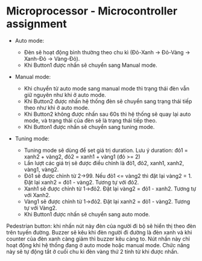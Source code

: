 # Microprocessor - Microcontroller assignment

- Auto mode:
  + Đèn sẽ hoạt động bình thường theo chu kì (Đỏ-Xanh -> Đỏ-Vàng -> Xanh-Đỏ -> Vàng-Đỏ).
  + Khi Button1 được nhấn sẽ chuyển sang Manual mode.

- Manual mode:
  + Khi chuyển từ auto mode sang manual mode thì trạng thái đèn vẫn giữ nguyên như khi ở auto mode.
  + Khi Button2 được nhấn hệ thống đèn sẽ chuyển sang trạng thái tiếp theo như khi ở auto mode.
  + Khi Button2 không được nhấn sau 60s thì hệ thống sẽ quay lại auto mode, và trạng thái của đèn sẽ là trạng thái tiếp theo.
  + Khi Button1 được nhấn sẽ chuyển sang tuning mode.

- Tuning mode:
  + Tuning mode sẽ dùng để set giá trị duration. Lưu ý duration: đỏ1 = xanh2 + vàng2, đỏ2 = xanh1 + vàng1 (đỏ >= 2)
  + Lần lượt các giá trị sẽ được điều chỉnh là đỏ1, đỏ2, xanh1, xanh2, vàng1, vàng2.
  + Đỏ1 sẽ được chỉnh từ 2->99. Nếu đỏ1 <= vàng2 thì đặt lại vàng2 = 1. Đặt lại xanh2 = đỏ1 - vàng2. Tương tự với đỏ2.
  + Xanh1 sẽ được chỉnh từ 1->đỏ2. Đặt lại vàng2 = đỏ1 - xanh2. Tương tự với Xanh2.
  + Vàng1 sẽ được chỉnh từ 1->đỏ2. Đặt lại xanh2 = đỏ1 - vàng2. Tương tự với Vàng2.
  + Khi Button1 được nhấn sẽ chuyển sang auto mode.

Pedestrian button: khi nhấn nút này đèn của người đi bộ sẽ hiển thị theo đèn trên tuyến đường. Buzzer sẽ kêu khi đèn người đi đường là đèn xanh và khi counter
của đèn xanh càng giảm thì buzzer kêu càng to. Nút nhấn này chỉ hoạt động khi hệ thống đang ở auto mode hoặc manual mode. Chức năng này sẽ tự động tắt ở cuối
chu kì đèn vàng thứ 2 tính từ khi được nhấn.
